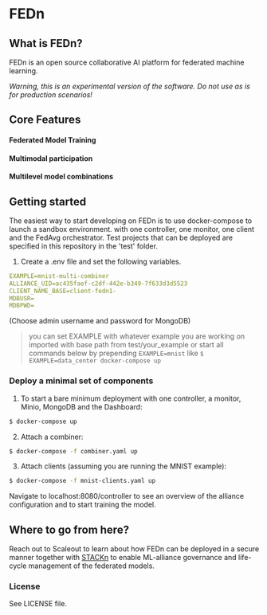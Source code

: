 # FEDn

## What is FEDn?
FEDn is an open source collaborative AI platform for federated machine learning.

*Warning, this is an experimental version of the software. Do not use as is for production scenarios!*

## Core Features
#### Federated Model Training
#### Multimodal participation
#### Multilevel model combinations

## Getting started 

The easiest way to start developing on FEDn is to use docker-compose to launch a sandbox environment. with one controller, one monitor, one client and the FedAvg orchestrator. Test projects that can be deployed are specified in this repository in the 'test' folder. 

1. Create a .env file and set the following variables.
```yaml
EXAMPLE=mnist-multi-combiner
ALLIANCE_UID=ac435faef-c2df-442e-b349-7f633d3d5523
CLIENT_NAME_BASE=client-fedn1-
MDBUSR=
MDBPWD=
```
(Choose admin username and password for MongoDB)

> you can set EXAMPLE with whatever example you are working on imported with base path from test/your_example
or start all commands below by prepending ```EXAMPLE=mnist``` like ```$ EXAMPLE=data_center docker-compose up```

### Deploy a minimal set of components
1. To start a bare minimum deployment with one controller, a monitor, Minio, MongoDB and the Dashboard:

````bash 
$ docker-compose up 
````

2. Attach a combiner:
````bash 
$ docker-compose -f combiner.yaml up 
````

3. Attach clients (assuming you are running the MNIST example):
````bash 
$ docker-compose -f mnist-clients.yaml up 
````

Navigate to localhost:8080/controller to see an overview of the alliance configuration and to start training the model.  


## Where to go from here? 
Reach out to Scaleout to learn about how FEDn can be deployed in a secure manner together with [STACKn](https://github.com/scaleoutsystems/stackn) to enable ML-alliance governance and life-cycle management of the federated models.  

### License
See LICENSE file.
